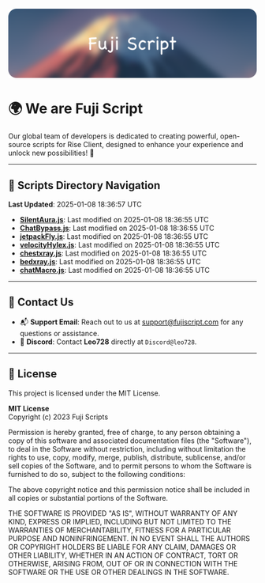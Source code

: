 ![Banner](.github/b.webp)

# 🌍 **We are Fuji Script**

Our global team of developers is dedicated to creating powerful, open-source scripts for Rise Client, designed to enhance your experience and unlock new possibilities! 🌟

---
<!-- SCRIPTS_NAVIGATION_START -->
## 📂 **Scripts Directory Navigation**

**Last Updated**: 2025-01-08 18:36:57 UTC

- **[SilentAura.js](scripts/SilentAura.js)**: Last modified on 2025-01-08 18:36:55 UTC
- **[ChatBypass.js](scripts/ChatBypass.js)**: Last modified on 2025-01-08 18:36:55 UTC
- **[jetpackFly.js](scripts/jetpackFly.js)**: Last modified on 2025-01-08 18:36:55 UTC
- **[velocityHylex.js](scripts/velocityHylex.js)**: Last modified on 2025-01-08 18:36:55 UTC
- **[chestxray.js](scripts/chestxray.js)**: Last modified on 2025-01-08 18:36:55 UTC
- **[bedxray.js](scripts/bedxray.js)**: Last modified on 2025-01-08 18:36:55 UTC
- **[chatMacro.js](scripts/chatMacro.js)**: Last modified on 2025-01-08 18:36:55 UTC

<!-- SCRIPTS_NAVIGATION_END -->

---

## 💬 **Contact Us**  
- 📬 **Support Email**: Reach out to us at [support@fujiscript.com](mailto:support@fujiscript.com) for any questions or assistance.  
- 💬 **Discord**: Contact **Leo728** directly at `Discord@leo728`.

---

## 📜 **License**

This project is licensed under the MIT License.  

**MIT License**  
Copyright (c) 2023 Fuji Scripts  

Permission is hereby granted, free of charge, to any person obtaining a copy of this software and associated documentation files (the "Software"), to deal in the Software without restriction, including without limitation the rights to use, copy, modify, merge, publish, distribute, sublicense, and/or sell copies of the Software, and to permit persons to whom the Software is furnished to do so, subject to the following conditions:  

The above copyright notice and this permission notice shall be included in all copies or substantial portions of the Software.  

THE SOFTWARE IS PROVIDED "AS IS", WITHOUT WARRANTY OF ANY KIND, EXPRESS OR IMPLIED, INCLUDING BUT NOT LIMITED TO THE WARRANTIES OF MERCHANTABILITY, FITNESS FOR A PARTICULAR PURPOSE AND NONINFRINGEMENT. IN NO EVENT SHALL THE AUTHORS OR COPYRIGHT HOLDERS BE LIABLE FOR ANY CLAIM, DAMAGES OR OTHER LIABILITY, WHETHER IN AN ACTION OF CONTRACT, TORT OR OTHERWISE, ARISING FROM, OUT OF OR IN CONNECTION WITH THE SOFTWARE OR THE USE OR OTHER DEALINGS IN THE SOFTWARE.  
